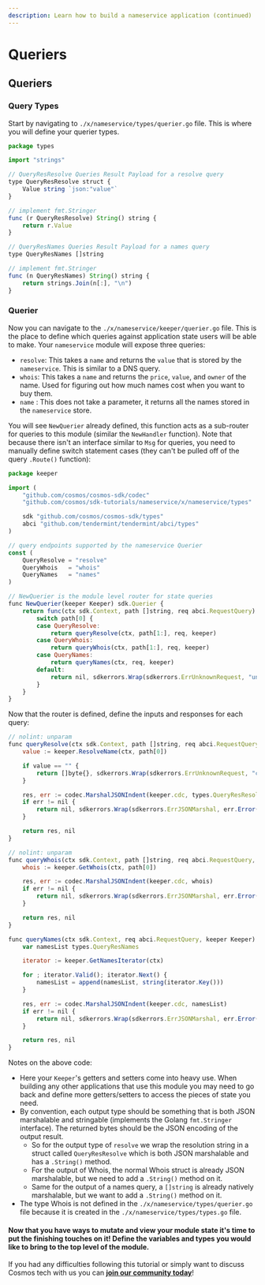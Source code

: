 ```yaml
---
description: Learn how to build a nameservice application (continued)
---
```


# Queriers

## Queriers <a id="queriers"></a>

### Query Types <a id="query-types"></a>

Start by navigating to `./x/nameservice/types/querier.go` file. This is where you will define your querier types.

```javascript
package types

import "strings"

// QueryResResolve Queries Result Payload for a resolve query
type QueryResResolve struct {
    Value string `json:"value"`
}

// implement fmt.Stringer
func (r QueryResResolve) String() string {
    return r.Value
}

// QueryResNames Queries Result Payload for a names query
type QueryResNames []string

// implement fmt.Stringer
func (n QueryResNames) String() string {
    return strings.Join(n[:], "\n")
}
```

### Querier <a id="querier"></a>

Now you can navigate to the `./x/nameservice/keeper/querier.go` file. This is the place to define which queries against application state users will be able to make. Your `nameservice` module will expose three queries:

* `resolve`: This takes a `name` and returns the `value` that is stored by the `nameservice`. This is similar to a DNS query.
* `whois`: This takes a `name` and returns the `price`, `value`, and `owner` of the name. Used for figuring out how much names cost when you want to buy them.
* `name` : This does not take a parameter, it returns all the names stored in the `nameservice` store.

You will see `NewQuerier` already defined, this function acts as a sub-router for queries to this module \(similar the `NewHandler` function\). Note that because there isn't an interface similar to `Msg` for queries, you need to manually define switch statement cases \(they can't be pulled off of the query `.Route()` function\):

```javascript
package keeper

import (
    "github.com/cosmos/cosmos-sdk/codec"
    "github.com/cosmos/sdk-tutorials/nameservice/x/nameservice/types"

    sdk "github.com/cosmos/cosmos-sdk/types"
    abci "github.com/tendermint/tendermint/abci/types"
)

// query endpoints supported by the nameservice Querier
const (
    QueryResolve = "resolve"
    QueryWhois   = "whois"
    QueryNames   = "names"
)

// NewQuerier is the module level router for state queries
func NewQuerier(keeper Keeper) sdk.Querier {
    return func(ctx sdk.Context, path []string, req abci.RequestQuery) (res []byte, err error) {
        switch path[0] {
        case QueryResolve:
            return queryResolve(ctx, path[1:], req, keeper)
        case QueryWhois:
            return queryWhois(ctx, path[1:], req, keeper)
        case QueryNames:
            return queryNames(ctx, req, keeper)
        default:
            return nil, sdkerrors.Wrap(sdkerrors.ErrUnknownRequest, "unknown nameservice query endpoint")
        }
    }
}
```

Now that the router is defined, define the inputs and responses for each query:

```javascript
// nolint: unparam
func queryResolve(ctx sdk.Context, path []string, req abci.RequestQuery, keeper Keeper) ([]byte, error) {
    value := keeper.ResolveName(ctx, path[0])

    if value == "" {
        return []byte{}, sdkerrors.Wrap(sdkerrors.ErrUnknownRequest, "could not resolve name")
    }

    res, err := codec.MarshalJSONIndent(keeper.cdc, types.QueryResResolve{Value: value})
    if err != nil {
        return nil, sdkerrors.Wrap(sdkerrors.ErrJSONMarshal, err.Error())
    }

    return res, nil
}

// nolint: unparam
func queryWhois(ctx sdk.Context, path []string, req abci.RequestQuery, keeper Keeper) ([]byte, error) {
    whois := keeper.GetWhois(ctx, path[0])

    res, err := codec.MarshalJSONIndent(keeper.cdc, whois)
    if err != nil {
        return nil, sdkerrors.Wrap(sdkerrors.ErrJSONMarshal, err.Error())
    }

    return res, nil
}

func queryNames(ctx sdk.Context, req abci.RequestQuery, keeper Keeper) ([]byte, error) {
    var namesList types.QueryResNames

    iterator := keeper.GetNamesIterator(ctx)

    for ; iterator.Valid(); iterator.Next() {
        namesList = append(namesList, string(iterator.Key()))
    }

    res, err := codec.MarshalJSONIndent(keeper.cdc, namesList)
    if err != nil {
        return nil, sdkerrors.Wrap(sdkerrors.ErrJSONMarshal, err.Error())
    }

    return res, nil
}
```

Notes on the above code:

* Here your `Keeper`'s getters and setters come into heavy use. When building any other applications that use this module you may need to go back and define more getters/setters to access the pieces of state you need.
* By convention, each output type should be something that is both JSON marshalable and stringable \(implements the Golang `fmt.Stringer` interface\). The returned bytes should be the JSON encoding of the output result.
  * So for the output type of `resolve` we wrap the resolution string in a struct called `QueryResResolve` which is both JSON marshalable and has a `.String()` method.
  * For the output of Whois, the normal Whois struct is already JSON marshalable, but we need to add a `.String()` method on it.
  * Same for the output of a names query, a `[]string` is already natively marshalable, but we want to add a `.String()` method on it.
* The type Whois is not defined in the `./x/nameservice/types/querier.go` file because it is created in the `./x/nameservice/types/types.go` file.

#### Now that you have ways to mutate and view your module state it's time to put the finishing touches on it! Define the variables and types you would like to bring to the top level of the module. <a id="now-that-you-have-ways-to-mutate-and-view-your-module-state-it-s-time-to-put-the-finishing-touches-on-it-define-the-variables-and-types-you-would-like-to-bring-to-the-top-level-of-the-module"></a>

If you had any difficulties following this tutorial or simply want to discuss Cosmos tech with us you can [**join our community today**](https://discord.gg/fszyM7K)!

